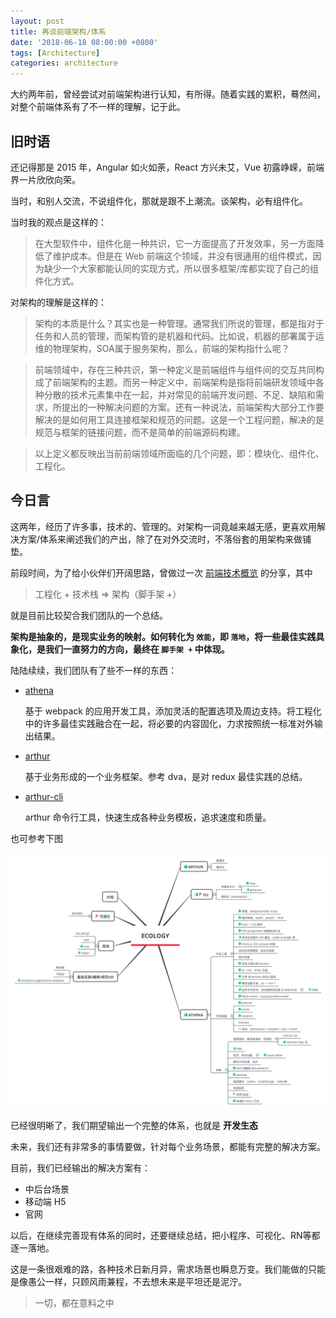 ```yaml
---
layout: post
title: 再谈前端架构/体系
date: '2018-06-18 08:00:00 +0800'
tags: [Architecture]
categories: architecture
---
```


大约两年前，曾经尝试对前端架构进行认知，有所得。随着实践的累积，蓦然间，对整个前端体系有了不一样的理解，记于此。

## 旧时语

还记得那是 2015 年，Angular 如火如荼，React 方兴未艾，Vue 初露峥嵘，前端界一片欣欣向荣。

当时，和别人交流，不说组件化，那就是跟不上潮流。谈架构，必有组件化。

当时我的观点是这样的：

> 在大型软件中，组件化是一种共识，它一方面提高了开发效率，另一方面降低了维护成本。但是在 Web 前端这个领域，并没有很通用的组件模式，因为缺少一个大家都能认同的实现方式，所以很多框架/库都实现了自己的组件化方式。

对架构的理解是这样的：

> 架构的本质是什么？其实也是一种管理。通常我们所说的管理，都是指对于任务和人员的管理，而架构管的是机器和代码。比如说，机器的部署属于运维的物理架构，SOA属于服务架构，那么，前端的架构指什么呢？

> 前端领域中，存在三种共识，第一种定义是前端组件与组件间的交互共同构成了前端架构的主题。而另一种定义中，前端架构是指将前端研发领域中各种分散的技术元素集中在一起，并对常见的前端开发问题、不足、缺陷和需求，所提出的一种解决问题的方案。还有一种说法，前端架构大部分工作要解决的是如何用工具连接框架和规范的问题。这是一个工程问题，解决的是规范与框架的链接问题，而不是简单的前端源码构建。

> 以上定义都反映出当前前端领域所面临的几个问题，即：模块化、组件化、工程化。

## 今日言

这两年，经历了许多事，技术的、管理的。对架构一词竟越来越无感，更喜欢用解决方案/体系来阐述我们的产出，除了在对外交流时，不落俗套的用架构来做铺垫。

前段时间，为了给小伙伴们开阔思路，曾做过一次 [前端技术概览](./share-about-frontend.html) 的分享，其中

> 工程化 + 技术栈 => 架构（脚手架 +）

就是目前比较契合我们团队的一个总结。

**架构是抽象的，是现实业务的映射。如何转化为 `效能`，即 `落地`，将一些最佳实践具象化，是我们一直努力的方向，最终在 `脚手架 +`
中体现。**

陆陆续续，我们团队有了些不一样的东西：

- [athena](https://github.com/dx-groups/athena)

  基于 webpack 的应用开发工具，添加灵活的配置选项及周边支持。将工程化中的许多最佳实践融合在一起，将必要的内容固化，力求按照统一标准对外输出结果。

- [arthur](https://github.com/dx-groups/arthur)

  基于业务形成的一个业务框架。参考 dva，是对 redux 最佳实践的总结。

- [arthur-cli](https://github.com/dx-groups/arthur-cli)

  arthur 命令行工具，快速生成各种业务模板，追求速度和质量。

也可参考下图

![ecology](../resources/ecology.png)

已经很明晰了，我们期望输出一个完整的体系，也就是 **开发生态**

未来，我们还有非常多的事情要做，针对每个业务场景，都能有完整的解决方案。

目前，我们已经输出的解决方案有：

- 中后台场景
- 移动端 H5
- 官网

以后，在继续完善现有体系的同时，还要继续总结，把小程序、可视化、RN等都逐一落地。

这是一条很艰难的路，各种技术日新月异，需求场景也瞬息万变。我们能做的只能是像愚公一样，只顾风雨兼程，不去想未来是平坦还是泥泞。

> 一切，都在意料之中
